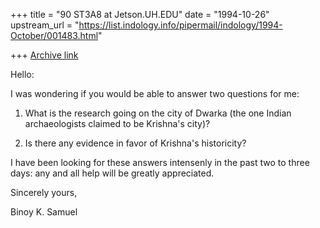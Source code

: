 +++
title = "90 ST3A8 at Jetson.UH.EDU"
date = "1994-10-26"
upstream_url = "https://list.indology.info/pipermail/indology/1994-October/001483.html"

+++
[Archive link](https://list.indology.info/pipermail/indology/1994-October/001483.html)

Hello:

I was wondering if you would be able to answer two questions for me:

1) What is the research going on the city of Dwarka (the one Indian
archaeologists claimed to be Krishna's city)?

2) Is there any evidence in favor of Krishna's historicity?

I have been looking for these answers intensenly in the past two to three days:
any and all help will be greatly appreciated.

Sincerely yours,

Binoy K. Samuel





